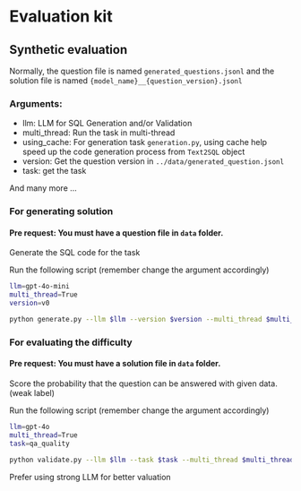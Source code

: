 # Evaluation kit

## Synthetic evaluation



Normally, the question file is named `generated_questions.jsonl` and the solution file is named `{model_name}__{question_version}.jsonl`

### Arguments:
- llm: LLM for SQL Generation and/or Validation
- multi_thread: Run the task in multi-thread
- using_cache: For generation task `generation.py`, using cache help speed up the code generation process from `Text2SQL` object
- version: Get the question version in `../data/generated_question.jsonl`
- task: get the task

And many more ...

### For generating solution 
#### Pre request: You must have a question file in `data` folder. 

Generate the SQL code for the task

Run the following script (remember change the argument accordingly)

```bash
llm=gpt-4o-mini 
multi_thread=True 
version=v0

python generate.py --llm $llm --version $version --multi_thread $multi_thread
```


### For evaluating the difficulty
#### Pre request: You must have a solution file in `data` folder. 
Score the probability that the question can be answered with given data. (weak label)

Run the following script (remember change the argument accordingly)

```bash
llm=gpt-4o
multi_thread=True 
task=qa_quality

python validate.py --llm $llm --task $task --multi_thread $multi_thread
```

Prefer using strong LLM for better valuation